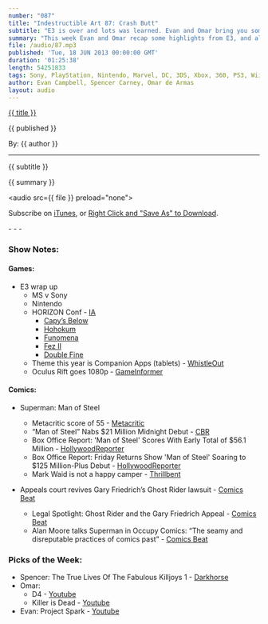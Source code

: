 ```yaml
---
number: "087"
title: "Indestructible Art 87: Crash Butt"
subtitle: "E3 is over and lots was learned. Evan and Omar bring you some highlights from the week, while Spencer talks Superman and Ghost Rider. Enjoy!"
summary: "This week Evan and Omar recap some highlights from E3, and alt conference Horizon. Spencer talks about the new Superman movie, and new updates from Ghost Rider's creator Gary Friedrich's court case with Marvel / Disney. Ryan is still gone but don't let that scare you away, this weeks show is still full on awesome. Show notes for this episode can be found at http://www.indestructibleart.com/episodes/087.html"
file: /audio/87.mp3
published: 'Tue, 18 JUN 2013 00:00:00 GMT'
duration: '01:25:38'
length: 54251833
tags: Sony, PlayStation, Nintendo, Marvel, DC, 3DS, Xbox, 360, PS3, Wii, WiiU, PS4, PSN, XBLA, Vita, Steam, PC, Video Games, Comics, Games, Indestructible Art, E3, Superman, Ghost Rider, Horizon, Fez2, Hohokum, Disney
author: Evan Campbell, Spencer Carney, Omar de Armas
layout: audio
---
```


<a href="../episodes/{{ number }}.html" class='postTitleLink'><p class='postTitle'>{{ title }}</p></a>
<p class='postPublished'>{{ published }}</p>
<p class='postAuthor'>By: {{ author }}</p>
<hr>
<p class='podcastSummary'>{{ subtitle }}</p>

<p class='podcastSummary'>{{ summary }}</p>

<audio src={{ file }} preload="none"></audio>
<p class='subLinks'>Subscribe on <a href='http://bit.ly/iapodcast'>iTunes</a>, or <a href={{ file }}>Right Click and "Save As" to Download</a>.</p>
- - -

### Show Notes:  ###
#### Games: ####
* E3 wrap up
    * MS v Sony
    * Nintendo
    * HORIZON Conf - [IA](http://www.indestructibleart.com/posts/2013-06-13-HORIZON.html)
        * [Capy’s Below](http://horizon.venuspatrol.com/games/below/)
        * [Hohokum](http://horizon.venuspatrol.com/games/hohokum/)
        * [Funomena](http://horizon.venuspatrol.com/games/funomena/)
        * [Fez II](http://horizon.venuspatrol.com/games/fez-ii/)
        * [Double Fine](http://horizon.venuspatrol.com/games/broken-age/)
    * Theme this year is Companion Apps (tablets) - [WhistleOut](http://www.whistleout.com/blog/dont-forget-about-tablets-at-e3)
    * Oculus Rift goes 1080p - [GameInformer](http://www.gameinformer.com/b/news/archive/2013/06/14/the-oculus-rift-hd-fulfills-the-technology_2700_s-promise.aspx)
  
#### Comics: ####
* Superman: Man of Steel
    * Metacritic score of 55 - [Metacritic](http://www.metacritic.com/movie/man-of-steel)
    * “Man of Steel” Nabs $21 Million Midnight Debut - [CBR](http://www.comicbookresources.com/?page=article&id=46084)
    * Box Office Report: 'Man of Steel' Scores With Early Total of $56.1 Million - [HollywoodReporter](http://www.hollywoodreporter.com/news/box-office-report-man-steel-569432)
    * Box Office Report: Friday Returns Show 'Man of Steel' Soaring to $125 Million-Plus Debut - [HollywoodReporter](http://www.hollywoodreporter.com/news/box-office-report-friday-returns-569256)
    * Mark Waid is not a happy camper - [Thrillbent](http://thrillbent.com/blog/man-of-steel-since-you-asked/)

* Appeals court revives Gary Friedrich’s Ghost Rider lawsuit - [Comics Beat](http://comicsbeat.com/appeals-court-revives-gary-friedrichs-ghost-rider-law-suit/)
    * Legal Spotlight: Ghost Rider and the Gary Friedrich Appeal - [Comics Beat](http://comicsbeat.com/legal-spotlight-ghost-rider-and-the-gary-friedrich-appeal/)
    * Alan Moore talks Superman in Occupy Comics: “The seamy and disreputable practices of comics past” - [Comics Beat](http://comicsbeat.com/alan-moore-talks-superman-in-occupy-comics-the-seamy-and-disreputable-practices-of-comics-past/)
  
### Picks of the Week: ###
* Spencer: The True Lives Of The Fabulous Killjoys 1 - [Darkhorse](http://www.darkhorse.com/Comics/16-705/The-True-Lives-of-the-Fabulous-Killjoys-1-Becky-Cloonan-cover)
* Omar:
    * D4 - [Youtube](http://www.youtube.com/watch?v=Qq5dB4OhBLY)
    * Killer is Dead - [Youtube](http://www.youtube.com/watch?v=4_4B4_1MYXM)
* Evan: Project Spark - [Youtube](http://www.youtube.com/watch?v=QEaS1Joxq0w)